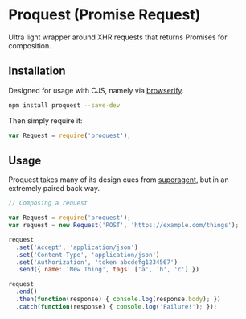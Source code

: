 # Proquest (Promise Request)

Ultra light wrapper around XHR requests that returns Promises for composition.

## Installation

Designed for usage with CJS, namely via [browserify](http://browserify.org/).

```bash
npm install proquest --save-dev
```

Then simply require it:

```javascript
var Request = require('proquest');
```

## Usage

Proquest takes many of its design cues from [superagent](superagent), but in an
extremely paired back way.

```javascript
// Composing a request

var Request = require('proquest');
var request = new Request('POST', 'https://example.com/things');

request
  .set('Accept', 'application/json')
  .set('Content-Type', 'application/json')
  .set('Authorization', 'token abcdefg1234567')
  .send({ name: 'New Thing', tags: ['a', 'b', 'c'] })

request
  .end()
  .then(function(response) { console.log(response.body); })
  .catch(function(response) { console.log('Failure!'); });
```

[superagent]: http://visionmedia.github.io/superagent/
